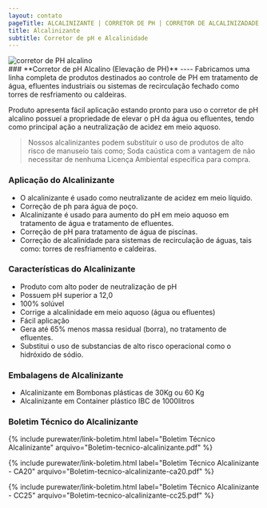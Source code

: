 ```yaml
---
layout: contato
pageTitle: ALCALINIZANTE | CORRETOR DE PH | CORRETOR DE ALCALINIZADADE
title: Alcalinizante
subtitle: Corretor de pH e Alcalinidade
---
```

<img class="img-responsive pull-right" style="max-width: 40%;" src="../../website/images/corretor de ph alcalino PH+.png" alt="corretor de PH alcalino">
<br />
### **Corretor de pH Alcalino (Elevação de PH)**
----
Fabricamos uma linha completa de produtos destinados ao controle de PH em tratamento de água, efluentes industriais ou sistemas de recirculação fechado como torres de resfriamento ou caldeiras.

Produto apresenta fácil aplicação estando pronto para uso o corretor de pH alcalino possueí a propriedade de elevar o pH da água ou efluentes, tendo como principal ação a neutralização de acidez em meio aquoso.

> Nossos alcalinizantes podem substituir o uso de produtos de alto risco de manuseio tais como; Soda caústica com a vantagem de não necessitar de nenhuma Licença Ambiental especifica para compra.

### **Aplicação do Alcalinizante**

- O alcalinizante é usado como neutralizante de acidez em meio líquido.
- Correção de ph para água de poço.
- Alcalinizante é usado para aumento do pH em meio aquoso em tratamento de água e tratamento de efluentes.
- Correção de pH para tratamento de água de piscinas.
- Correção de alcalinidade para sistemas de recirculação de águas, tais como: torres de resfriamento e caldeiras.

### **Características do Alcalinizante**

- Produto com alto poder de neutralização de pH
- Possuem pH superior a 12,0
- 100% solúvel
- Corrige a alcalinidade em meio aquoso (água ou efluentes)
- Fácil aplicação
- Gera até 65% menos massa residual (borra), no tratamento de efluentes.
- Substitui o uso de substancias de alto risco operacional como o hidróxido de sódio.


### **Embalagens de Alcalinizante**

- Alcalinizante em Bombonas plásticas de 30Kg ou 60 Kg
- Alcalinizante em Container plástico IBC de 1000litros

### **Boletim Técnico do Alcalinizante**

{% include purewater/link-boletim.html 
   label="Boletim Técnico Alcalinizante" 
   arquivo="Boletim-tecnico-alcalinizante.pdf" %}

{% include purewater/link-boletim.html 
   label="Boletim Técnico Alcalinizante - CA20" 
   arquivo="Boletim-tecnico-alcalinizante-ca20.pdf" %}

{% include purewater/link-boletim.html 
   label="Boletim Técnico Alcalinizante - CC25" 
   arquivo="Boletim-tecnico-alcalinizante-cc25.pdf" %}
